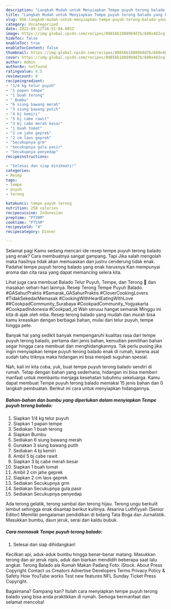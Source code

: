 ```yaml
---
description: "Langkah Mudah untuk Menyiapkan Tempe puyuh terong balado yang Enak, Buat Buka Puasa}"
title: "Langkah Mudah untuk Menyiapkan Tempe puyuh terong balado yang Enak, Buat Buka Puasa}"
slug: 958-langkah-mudah-untuk-menyiapkan-tempe-puyuh-terong-balado-yang-enak-buat-buka-puasa
category: Uncategorized
date: 2022-09-12T16:51:04.685Z
image: https://img-global.cpcdn.com/recipes/88656b18889b9d7b/680x482cq70/tempe-puyuh-terong-balado-foto-resep-utama.jpg
hideToc: false
enableToc: true
enableTocContent: false
thumbnail: https://img-global.cpcdn.com/recipes/88656b18889b9d7b/680x482cq70/tempe-puyuh-terong-balado-foto-resep-utama.jpg
cover: https://img-global.cpcdn.com/recipes/88656b18889b9d7b/680x482cq70/tempe-puyuh-terong-balado-foto-resep-utama.jpg
author: Admin
authorAv: notfound
ratingvalue: 4.5
reviewcount: 8
recipeingredient:
- "1/4 kg telur puyuh"
- "1 papan tempe"
- "1 buah terong"
- " Bumbu"
- "6 siung bawang merah"
- "3 siung bawang putih"
- "4 bj kemiri"
- "5 bj cabe rawit"
- "3 bj cabe merah besar"
- "1 buah tomat"
- "2 cm jahe geprek"
- "2 cm laos geprek"
- "Secukupnya grm"
- "Secukupnya gula pasir"
- "Secukupnya penyedap"
recipeinstructions:

- "Selesai dan siap dinikmati!"
categories:
- Resep
tags:
- tempe
- puyuh
- terong

katakunci: tempe puyuh terong 
nutrition: 258 calories
recipecuisine: Indonesian
preptime: "PT38M"
cooktime: "PT55M"
recipeyield: "4"
recipecategory: Dinner

---
```



Selamat pagi Kamu sedang mencari ide resep tempe puyuh terong balado yang enak? Cara membuatnya sangat gampang. Tapi Jika salah mengolah maka hasilnya tidak akan memuaskan dan justru cenderung tidak enak. Padahal tempe puyuh terong balado yang enak harusnya Kan mempunyai aroma dan cita rasa yang dapat memancing selera kita.


Lihat juga cara membuat Balado Telur Puyuh, Tempe, dan Terong 🍴 dan masakan sehari-hari lainnya. Resep Terong Tempe Puyuh Balado. #GASahurPraktis #Semarak_GASahurPraktis #CloverCookingLovers #TidakSekedarMemasak #CookingWithHeartEatingWithLove ##CookpadCommunity_Surabaya #CookpadCommunity_Yogyakarta #CookpadIndonesia #Cookpad_id Wah seruuu hangat semarak Minggu ini kita di ajak oleh mba. Resep terong balado yang mudah dan murah bisa kamu kreasikan dengan berbagai bahan, mulai dari telur puyuh, tempe hingga pete.

Banyak hal yang sedikit banyak mempengaruhi kualitas rasa dari tempe puyuh terong balado, pertama dari jenis bahan, kemudian pemilihan bahan segar hingga cara membuat dan menghidangkannya. Tak perlu pusing jika ingin menyiapkan tempe puyuh terong balado enak di rumah, karena asal sudah tahu triknya maka hidangan ini bisa menjadi suguhan spesial.


Nah, kali ini kita coba, yuk, buat tempe puyuh terong balado sendiri di rumah. Tetap dengan bahan yang sederhana, hidangan ini bisa memberi manfaat untuk membantu menjaga kesehatan tubuhmu sekeluarga. Kamu dapat membuat Tempe puyuh terong balado memakai 15 jenis bahan dan 0 langkah pembuatan. Berikut ini cara untuk menyiapkan hidangannya.

<!--inarticleads1-->

##### Bahan-bahan dan bumbu yang diperlukan dalam menyiapkan Tempe puyuh terong balado:

1. Siapkan 1/4 kg telur puyuh
1. Siapkan 1 papan tempe
1. Sediakan 1 buah terong
1. Siapkan  Bumbu
1. Sediakan 6 siung bawang merah
1. Gunakan 3 siung bawang putih
1. Sediakan 4 bj kemiri
1. Ambil 5 bj cabe rawit
1. Siapkan 3 bj cabe merah besar
1. Siapkan 1 buah tomat
1. Ambil 2 cm jahe geprek
1. Siapkan 2 cm laos geprek
1. Sediakan Secukupnya grm
1. Sediakan Secukupnya gula pasir
1. Sediakan Secukupnya penyedap


Ada terong gelatik, terong sambal dan terong hijau. Terong ungu berkulit lembut sehingga enak disantap berikut kulitnya. Atsarina Luthfiyyah (Senior Editor) Memiliki pengalaman pendidikan di bidang Tata Boga dan Jurnalistik. Masukkan bumbu, daun jeruk, serai dan kaldu bubuk. 

<!--inarticleads2-->

##### Cara memasak Tempe puyuh terong balado:


1. Selesai dan siap dihidangkan!

Kecilkan api, aduk-aduk bumbu hingga benar-benar matang. Masukkan terong dan air jeruk nipis, aduk dan biarkan mendidih beberapa saat lalu angkat. Terong Balado ala Rumah Makan Padang Foto: iStock. About Press Copyright Contact us Creators Advertise Developers Terms Privacy Policy &amp; Safety How YouTube works Test new features NFL Sunday Ticket Press Copyright. 

Bagaimana? Gampang kan? Itulah cara menyiapkan tempe puyuh terong balado yang bisa anda praktikkan di rumah. Semoga bermanfaat dan selamat mencoba!

